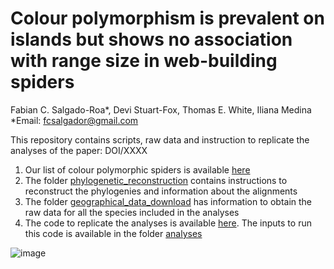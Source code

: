 # Colour polymorphism is prevalent on islands but shows no association with range size in web-building spiders

Fabian C. Salgado-Roa*, Devi Stuart-Fox, Thomas E. White, Iliana Medina
*Email: fcsalgador@gmail.com

This repository contains scripts, raw data and instruction to replicate the analyses of the paper: DOI/XXXX

1. Our list of colour polymorphic spiders is available [here](https://github.com/fcsalgado/polymorphism_spider_rangesize/blob/main/colour_polymorphic_species.csv)
2. The folder [phylogenetic_reconstruction](https://github.com/fcsalgado/polymorphism_spider_rangesize/tree/main/phylogenetic_reconstruction) contains instructions to reconstruct the phylogenies and information about the alignments
3. The folder [geographical_data_download](https://github.com/fcsalgado/polymorphism_spider_rangesize/tree/main/geographical_data_download) has information to obtain the raw data for all the species included in the analyses
4. The code to replicate the analyses is available [here](https://fcsalgado.github.io/polymorphism_spider_rangesize/). The inputs to run this code is available in the folder [analyses](https://github.com/fcsalgado/polymorphism_spider_rangesize/tree/main/analyses)

![image](https://github.com/fcsalgado/polymorphism_spider_rangesize/blob/main/phylogenetic_reconstruction/fig1.png)
